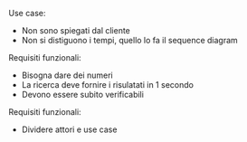 Use case:
- Non sono spiegati dal cliente
- Non si distiguono i tempi, quello lo fa il sequence diagram

Requisiti funzionali:
- Bisogna dare dei numeri
- La ricerca deve fornire i risulatati in 1 secondo
- Devono essere subito verificabili

Requisiti funzionali:
- Dividere attori e use case
